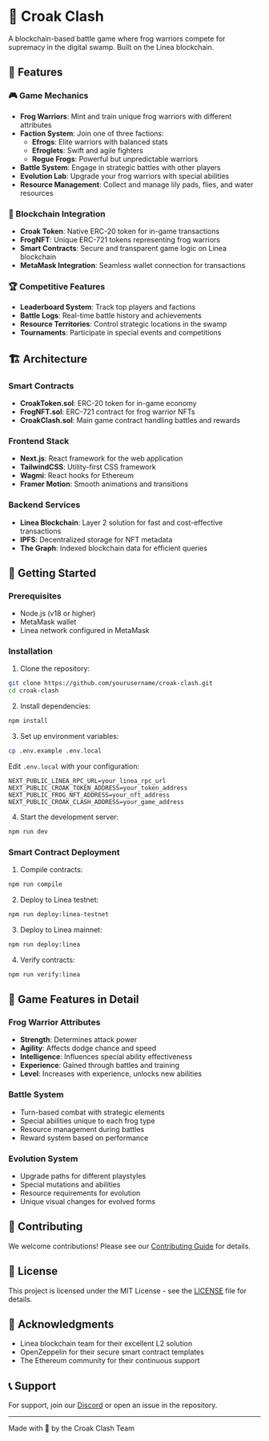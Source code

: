 # 🐸 Croak Clash

A blockchain-based battle game where frog warriors compete for supremacy in the digital swamp. Built on the Linea blockchain.

## 🌟 Features

### 🎮 Game Mechanics

- **Frog Warriors**: Mint and train unique frog warriors with different attributes
- **Faction System**: Join one of three factions:
  - **Efrogs**: Elite warriors with balanced stats
  - **Efroglets**: Swift and agile fighters
  - **Rogue Frogs**: Powerful but unpredictable warriors
- **Battle System**: Engage in strategic battles with other players
- **Evolution Lab**: Upgrade your frog warriors with special abilities
- **Resource Management**: Collect and manage lily pads, flies, and water resources

### 💎 Blockchain Integration

- **Croak Token**: Native ERC-20 token for in-game transactions
- **FrogNFT**: Unique ERC-721 tokens representing frog warriors
- **Smart Contracts**: Secure and transparent game logic on Linea blockchain
- **MetaMask Integration**: Seamless wallet connection for transactions

### 🏆 Competitive Features

- **Leaderboard System**: Track top players and factions
- **Battle Logs**: Real-time battle history and achievements
- **Resource Territories**: Control strategic locations in the swamp
- **Tournaments**: Participate in special events and competitions

## 🏗️ Architecture

### Smart Contracts

- **CroakToken.sol**: ERC-20 token for in-game economy
- **FrogNFT.sol**: ERC-721 contract for frog warrior NFTs
- **CroakClash.sol**: Main game contract handling battles and rewards

### Frontend Stack

- **Next.js**: React framework for the web application
- **TailwindCSS**: Utility-first CSS framework
- **Wagmi**: React hooks for Ethereum
- **Framer Motion**: Smooth animations and transitions

### Backend Services

- **Linea Blockchain**: Layer 2 solution for fast and cost-effective transactions
- **IPFS**: Decentralized storage for NFT metadata
- **The Graph**: Indexed blockchain data for efficient queries

## 🚀 Getting Started

### Prerequisites

- Node.js (v18 or higher)
- MetaMask wallet
- Linea network configured in MetaMask

### Installation

1. Clone the repository:

```bash
git clone https://github.com/yourusername/croak-clash.git
cd croak-clash
```

2. Install dependencies:

```bash
npm install
```

3. Set up environment variables:

```bash
cp .env.example .env.local
```

Edit `.env.local` with your configuration:

```
NEXT_PUBLIC_LINEA_RPC_URL=your_linea_rpc_url
NEXT_PUBLIC_CROAK_TOKEN_ADDRESS=your_token_address
NEXT_PUBLIC_FROG_NFT_ADDRESS=your_nft_address
NEXT_PUBLIC_CROAK_CLASH_ADDRESS=your_game_address
```

4. Start the development server:

```bash
npm run dev
```

### Smart Contract Deployment

1. Compile contracts:

```bash
npm run compile
```

2. Deploy to Linea testnet:

```bash
npm run deploy:linea-testnet
```

3. Deploy to Linea mainnet:

```bash
npm run deploy:linea
```

4. Verify contracts:

```bash
npm run verify:linea
```

## 🎯 Game Features in Detail

### Frog Warrior Attributes

- **Strength**: Determines attack power
- **Agility**: Affects dodge chance and speed
- **Intelligence**: Influences special ability effectiveness
- **Experience**: Gained through battles and training
- **Level**: Increases with experience, unlocks new abilities

### Battle System

- Turn-based combat with strategic elements
- Special abilities unique to each frog type
- Resource management during battles
- Reward system based on performance

### Evolution System

- Upgrade paths for different playstyles
- Special mutations and abilities
- Resource requirements for evolution
- Unique visual changes for evolved forms

## 🤝 Contributing

We welcome contributions! Please see our [Contributing Guide](CONTRIBUTING.md) for details.

## 📝 License

This project is licensed under the MIT License - see the [LICENSE](LICENSE) file for details.

## 🙏 Acknowledgments

- Linea blockchain team for their excellent L2 solution
- OpenZeppelin for their secure smart contract templates
- The Ethereum community for their continuous support

## 📞 Support

For support, join our [Discord](https://discord.gg/croak-clash) or open an issue in the repository.

---

Made with 🐸 by the Croak Clash Team
